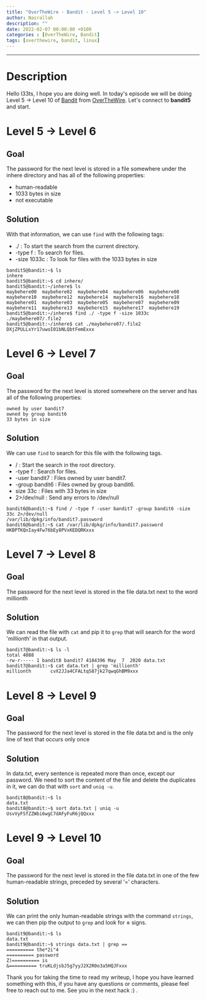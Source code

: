 ```yaml
---
title: "OverTheWire - Bandit - Level 5 -> Level 10"
author: Nasrallah
description: ""
date: 2022-02-07 00:00:00 +0100
categories : [OverTheWire, Bandit]
tags: [overthewire, bandit, linux]
---
```


---

# **Description**

Hello l33ts, I hope you are doing well. In today's episode we will be doing Level 5 -> Level 10 of [Bandit](https://overthewire.org/wargames/bandit/) from [OverTheWire](https://overthewire.org/wargames/). Let's connect to **bandit5** and start.

# **Level 5 -> Level 6**

## **Goal**

The password for the next level is stored in a file somewhere under the inhere directory and has all of the following properties:

 - human-readable
 - 1033 bytes in size
 - not executable

## **Solution**

With that information, we can use `find` with the following tags:
 - ./ : To start the search from the current directory.
 - -type f : To search for files.
 - -size 1033c : To look for files with the 1033 bytes in size


```terminal
bandit5@bandit:~$ ls
inhere
bandit5@bandit:~$ cd inhere/
bandit5@bandit:~/inhere$ ls
maybehere00  maybehere02  maybehere04  maybehere06  maybehere08  maybehere10  maybehere12  maybehere14  maybehere16  maybehere18
maybehere01  maybehere03  maybehere05  maybehere07  maybehere09  maybehere11  maybehere13  maybehere15  maybehere17  maybehere19
bandit5@bandit:~/inhere$ find ./ -type f -size 1033c
./maybehere07/.file2
bandit5@bandit:~/inhere$ cat ./maybehere07/.file2
DXjZPULLxYr17uwoI01bNLQbtFemExxx
```

# **Level 6 -> Level 7**

## **Goal**

The password for the next level is stored somewhere on the server and has all of the following properties:

    owned by user bandit7
    owned by group bandit6
    33 bytes in size

## **Solution**

We can use `find` to search for this file with the following tags.
 - / : Start the search in the root directory.
 - -type f : Search for files.
 - -user bandit7 : Files owned by user bandit7.
 - -group bandit6 : Files owned by group bandit6.
 - size 33c : Files with 33 bytes in size
 - 2>/dev/null : Send any errors to /dev/null
 ```terminal
 bandit6@bandit:~$ find / -type f -user bandit7 -group bandit6 -size 33c 2>/dev/null
/var/lib/dpkg/info/bandit7.password
bandit6@bandit:~$ cat /var/lib/dpkg/info/bandit7.password
HKBPTKQnIay4Fw76bEy8PVxKEDQRKxxx
 ```

# **Level 7 -> Level 8**

## **Goal**

The password for the next level is stored in the file data.txt next to the word millionth

## **Solution**

We can read the file with `cat` and pip it to `grep` that will search for the word 'millionth' in that output.

```terminal
bandit7@bandit:~$ ls -l
total 4088
-rw-r----- 1 bandit8 bandit7 4184396 May  7  2020 data.txt
bandit7@bandit:~$ cat data.txt | grep 'millionth'
millionth       cvX2JJa4CFALtqS87jk27qwqGhBM9xxx
```

# **Level 8 -> Level 9**

## **Goal**

The password for the next level is stored in the file data.txt and is the only line of text that occurs only once

## **Solution**

In data.txt, every sentence is repeated more than once, except our password. We need to sort the content of the file and delete the duplicates in it, we can do that with `sort` and `uniq -u`.

```terminal
bandit8@bandit:~$ ls
data.txt
bandit8@bandit:~$ sort data.txt | uniq -u
UsvVyFSfZZWbi6wgC7dAFyFuR6jQQxxx
```

# **Level 9 -> Level 10**

## **Goal**

The password for the next level is stored in the file data.txt in one of the few human-readable strings, preceded by several ‘=’ characters.

## **Solution**

We can print the only human-readable strings with the command `strings`, we can then pip the output to `grep` and look for **=** signs.

```terminal
bandit9@bandit:~$ ls
data.txt
bandit9@bandit:~$ strings data.txt | grep ==
========== the*2i"4
========== password
Z)========== is
&========== truKLdjsbJ5g7yyJ2X2R0o3a5HQJFxxx
```

Thank you for taking the time to read my writeup, I hope you have learned something with this, if you have any questions or comments, please feel free to reach out to me. See you in the next hack :) .
